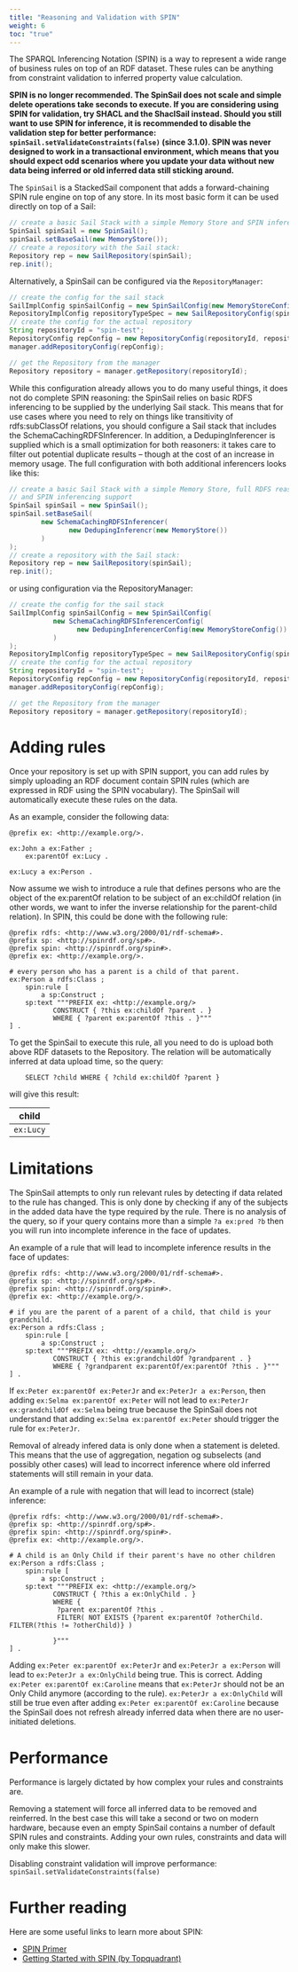 ```yaml
---
title: "Reasoning and Validation with SPIN"
weight: 6
toc: "true"
---
```


The SPARQL Inferencing Notation (SPIN) is a way to represent a wide range of business rules on top of an RDF dataset. These rules can be anything from constraint validation to inferred property value calculation.
<!--more-->
**SPIN is no longer recommended. The SpinSail does not scale and simple delete operations take seconds to execute. If you are considering using SPIN for validation, try SHACL and the ShaclSail instead. Should you still want to use SPIN for inference, it is recommended to disable the validation step for better performance: `spinSail.setValidateConstraints(false)` (since 3.1.0). SPIN was never designed to work in a transactional environment, which means that you should expect odd scenarios where you update your data without new data being inferred or old inferred data still sticking around.**

The `SpinSail` is a StackedSail component that adds a forward-chaining SPIN rule engine on top of any store. In its most basic form it can be used directly on top of a Sail:

```java
// create a basic Sail Stack with a simple Memory Store and SPIN inferencing support
SpinSail spinSail = new SpinSail();
spinSail.setBaseSail(new MemoryStore());
// create a repository with the Sail stack:
Repository rep = new SailRepository(spinSail);
rep.init();
```

Alternatively, a SpinSail can be configured via the `RepositoryManager`:

```java
// create the config for the sail stack
SailImplConfig spinSailConfig = new SpinSailConfig(new MemoryStoreConfig());
RepositoryImplConfig repositoryTypeSpec = new SailRepositoryConfig(spinSailConfig);
// create the config for the actual repository
String repositoryId = "spin-test";
RepositoryConfig repConfig = new RepositoryConfig(repositoryId, repositoryTypeSpec);
manager.addRepositoryConfig(repConfig);

// get the Repository from the manager
Repository repository = manager.getRepository(repositoryId);
```

While this configuration already allows you to do many useful things, it does not do complete SPIN reasoning: the SpinSail relies on basic RDFS inferencing to be supplied by the underlying Sail stack. This means that for use cases where you need to rely on things like transitivity of rdfs:subClassOf relations, you should configure a Sail stack that includes the SchemaCachingRDFSInferencer. In addition, a DedupingInferencer is supplied which is a small optimization for both reasoners: it takes care to filter out potential duplicate results – though at the cost of an increase in memory usage. The full configuration with both additional inferencers looks like this:

```java
// create a basic Sail Stack with a simple Memory Store, full RDFS reasoning,
// and SPIN inferencing support
SpinSail spinSail = new SpinSail();
spinSail.setBaseSail(
        new SchemaCachingRDFSInferencer(
               new DedupingInferencr(new MemoryStore())
        )
);
// create a repository with the Sail stack:
Repository rep = new SailRepository(spinSail);
rep.init();
```

or using configuration via the RepositoryManager:

```java
// create the config for the sail stack
SailImplConfig spinSailConfig = new SpinSailConfig(
           new SchemaCachingRDFSInferencerConfig(
                 new DedupingInferencerConfig(new MemoryStoreConfig())
           )
);
RepositoryImplConfig repositoryTypeSpec = new SailRepositoryConfig(spinSailConfig);
// create the config for the actual repository
String repositoryId = "spin-test";
RepositoryConfig repConfig = new RepositoryConfig(repositoryId, repositoryTypeSpec);
manager.addRepositoryConfig(repConfig);

// get the Repository from the manager
Repository repository = manager.getRepository(repositoryId);
```

# Adding rules

Once your repository is set up with SPIN support, you can add rules by simply uploading an RDF document contain SPIN rules (which are expressed in RDF using the SPIN vocabulary). The SpinSail will automatically execute these rules on the data.

As an example, consider the following data:

```turtle
@prefix ex: <http://example.org/>.

ex:John a ex:Father ;
	ex:parentOf ex:Lucy .

ex:Lucy a ex:Person .
```

Now assume we wish to introduce a rule that defines persons who are the object of the ex:parentOf relation to be subject of an ex:childOf relation (in other words, we want to infer the inverse relationship for the parent-child relation). In SPIN, this could be done with the following rule:

```turtle
@prefix rdfs: <http://www.w3.org/2000/01/rdf-schema#>.
@prefix sp: <http://spinrdf.org/sp#>.
@prefix spin: <http://spinrdf.org/spin#>.
@prefix ex: <http://example.org/>.

# every person who has a parent is a child of that parent.
ex:Person a rdfs:Class ;
	spin:rule [
		a sp:Construct ;
	sp:text """PREFIX ex: <http://example.org/>
		   CONSTRUCT { ?this ex:childOf ?parent . }
		   WHERE { ?parent ex:parentOf ?this . }"""
] .
```

To get the SpinSail to execute this rule, all you need to do is upload both above RDF datasets to the Repository. The relation will be automatically inferred at data upload time, so the query:

```sparql
    SELECT ?child WHERE { ?child ex:childOf ?parent }
```

will give this result:


| child     | 
|-----------|
| `ex:Lucy` |

# Limitations
The SpinSail attempts to only run relevant rules by detecting if data related to the rule has changed. This is only done by checking if any of the subjects in the added data have the type required by the rule. There is no analysis of the query, so if your query contains more than a simple `?a ex:pred ?b` then you will run into incomplete inference in the face of updates.

An example of a rule that will lead to incomplete inference results in the face of updates:

```turtle
@prefix rdfs: <http://www.w3.org/2000/01/rdf-schema#>.
@prefix sp: <http://spinrdf.org/sp#>.
@prefix spin: <http://spinrdf.org/spin#>.
@prefix ex: <http://example.org/>.

# if you are the parent of a parent of a child, that child is your grandchild.
ex:Person a rdfs:Class ;
	spin:rule [
		a sp:Construct ;
	sp:text """PREFIX ex: <http://example.org/>
		   CONSTRUCT { ?this ex:grandchildOf ?grandparent . }
		   WHERE { ?grandparent ex:parentOf/ex:parentOf ?this . }"""
] .
```

If `ex:Peter ex:parentOf ex:PeterJr` and `ex:PeterJr a ex:Person`, then adding `ex:Selma ex:parentOf ex:Peter` will not lead to `ex:PeterJr ex:grandchildOf ex:Selma` being true because the SpinSail does not understand that adding `ex:Selma ex:parentOf ex:Peter` should trigger the rule for `ex:PeterJr`.

Removal of already infered data is only done when a statement is deleted. This means that the use of aggregation, negation og subselects (and possibly other cases) will lead to incorrect inference where old inferred statements will still remain in your data.

An example of a rule with negation that will lead to incorrect (stale) inference:

```turtle
@prefix rdfs: <http://www.w3.org/2000/01/rdf-schema#>.
@prefix sp: <http://spinrdf.org/sp#>.
@prefix spin: <http://spinrdf.org/spin#>.
@prefix ex: <http://example.org/>.

# A child is an Only Child if their parent's have no other children
ex:Person a rdfs:Class ;
	spin:rule [
		a sp:Construct ;
	sp:text """PREFIX ex: <http://example.org/>
		   CONSTRUCT { ?this a ex:OnlyChild . }
		   WHERE { 
		    ?parent ex:parentOf ?this . 
		    FILTER( NOT EXISTS {?parent ex:parentOf ?otherChild. FILTER(?this != ?otherChild)} )
		   
		   }"""
] .
```

Adding `ex:Peter ex:parentOf ex:PeterJr` and `ex:PeterJr a ex:Person` will lead to `ex:PeterJr a ex:OnlyChild` being true. This is correct. Adding `ex:Peter ex:parentOf ex:Caroline` means that `ex:PeterJr` should not be an Only Child anymore (according to the rule). `ex:PeterJr a ex:OnlyChild` will still be true even after adding `ex:Peter ex:parentOf ex:Caroline` because the SpinSail does not refresh already inferred data when there are no user-initiated deletions.

# Performance

Performance is largely dictated by how complex your rules and constraints are.

Removing a statement will force all inferred data to be removed and reinferred. In the best case this will take a second or two on modern hardware, because even an empty SpinSail contains a number of default SPIN rules and constraints. Adding your own rules, constraints and data will only make this slower. 

Disabling constraint validation will improve performance: `spinSail.setValidateConstraints(false)`

# Further reading

Here are some useful links to learn more about SPIN:

- [SPIN Primer](http://spinrdf.org/spinsquare.html)
- [Getting Started with SPIN (by Topquadrant)](http://www.topquadrant.com/spin/tutorial/)

